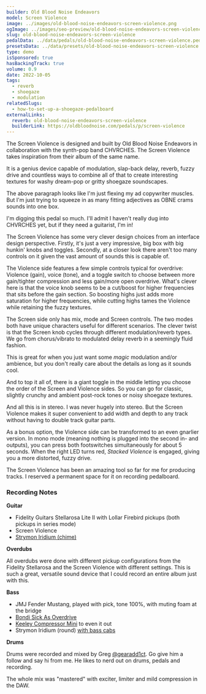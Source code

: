 ```yaml
---
builder: Old Blood Noise Endeavors
model: Screen Violence
image: ../images/old-blood-noise-endeavors-screen-violence.png
ogImage: ../images/seo-preview/old-blood-noise-endeavors-screen-violence.jpeg
slug: old-blood-noise-endeavors-screen-violence
pedalData: ../data/pedals/old-blood-noise-endeavors-screen-violence.pedal.json
presetsData: ../data/presets/old-blood-noise-endeavors-screen-violence.presets.json
type: demo
isSponsored: true
hasBackingTrack: true
volume: 0.9
date: 2022-10-05
tags:
  - reverb
  - shoegaze
  - modulation
relatedSlugs:
  - how-to-set-up-a-shoegaze-pedalboard
externalLinks:
  reverb: old-blood-noise-endeavors-screen-violence
  builderLink: https://oldbloodnoise.com/pedals/p/screen-violence
---
```


The Screen Violence is designed and built by Old Blood Noise Endeavors in collaboration with the synth-pop band CHVRCHES. The Screen Violence takes inspiration from their album of the same name.

It is a genius device capable of modulation, slap-back delay, reverb, fuzzy drive and countless ways to combine all of that to create interesting textures for washy dream-pop or gritty shoegaze soundscapes.

The above paragraph looks like I'm just flexing my ad copywriter muscles. But I'm just trying to squeeze in as many fitting adjectives as OBNE crams sounds into one box.

I'm digging this pedal so much. I'll admit I haven't really dug into CHVRCHES yet, but if they need a guitarist, I'm in!

The Screen Violence has some very clever design choices from an interface design perspective. Firstly, it's just a very impressive, big box with big hunkin' knobs and toggles. Secondly, at a closer look there aren't too many controls on it given the vast amount of sounds this is capable of.

The Violence side features a few simple controls typical for overdrive: Violence (gain), voice (tone), and a toggle switch to choose between more gain/tighter compression and less gain/more open overdrive. What's clever here is that the voice knob seems to be a cut/boost for higher frequencies that sits before the gain section. So boosting highs just adds more saturation for higher frequencies, while cutting highs tames the Violence while retaining the fuzzy textures.

The Screen side only has mix, mode and Screen controls. The two modes both have unique characters useful for different scenarios. The clever twist is that the Screen knob cycles through different modulation/reverb types. We go from chorus/vibrato to modulated delay reverb in a seemingly fluid fashion.

This is great for when you just want some _magic_ modulation and/or ambience, but you don't really care about the details as long as it sounds cool.

And to top it all of, there is a giant toggle in the middle letting you choose the order of the Screen and Violence sides. So you can go for classic, slightly crunchy and ambient post-rock tones or noisy shoegaze textures.

And all this is in stereo. I was never hugely into stereo. But the Screen Violence makes it super convenient to add width and depth to any track without having to double track guitar parts.

As a bonus option, the Violence side can be transformed to an even gnarlier version. In mono mode (meaning nothing is plugged into the second in- and outputs), you can press both footswitches simultaneously for about 5 seconds. When the right LED turns red, _Stacked Violence_ is engaged, giving you a more distorted, fuzzy drive.

The Screen Violence has been an amazing tool so far for me for producing tracks. I reserved a permanent space for it on recording pedalboard.

### Recording Notes

**Guitar**

- Fidelity Guitars Stellarosa Lite II with Lollar Firebird pickups (both pickups in series mode)
- Screen Violence
- [Strymon Iridium (chime)](/demos/strymon-iridium)

**Overdubs**

All overdubs were done with different pickup configurations from the Fidelity Stellarosa and the Screen Violence with different settings. This is such a great, versatile sound device that I could record an entire album just with this.

**Bass**

- JMJ Fender Mustang, played with pick, tone 100%, with muting foam at the bridge
- [Bondi Sick As Overdrive](/demos/bondi-effects-sick-as-mkiii)
- [Keeley Compressor Mini](/demos/keeley-electronics-compressor-mini) to even it out
- Strymon Iridium (round) [with bass cabs](/posts/strymon-iridium-bass-ownhammer-ir/)

**Drums**

Drums were recorded and mixed by Greg [@gearadd1ct](https://www.instagram.com/gearadd1ct/). Go give him a follow and say hi from me. He likes to nerd out on drums, pedals and recording.

The whole mix was "mastered" with exciter, limiter and mild compression in the DAW.
